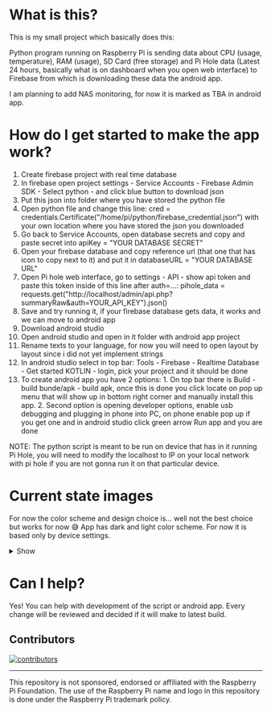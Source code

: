 # What is this?
This is my small project which basically does this:

Python program running on Raspberry Pi is sending data about CPU (usage, temperature), RAM (usage), SD Card (free storage) and Pi Hole data (Latest 24 hours, basically what is on dashboard when you open web interface) to Firebase from which is downloading these data the android app.

I am planning to add NAS monitoring, for now it is marked as TBA in android app.

# How do I get started to make the app work?
1. Create firebase project with real time database
2. In firebase open project settings - Service Accounts - Firebase Admin SDK - Select python - and click blue button to download json
3. Put this json into folder where you have stored the python file
4. Open python file and change this line: cred = credentials.Certificate("/home/pi/python/firebase_credential.json") with your own location where you have stored the json you downloaded
5. Go back to Service Accounts, open database secrets and copy and paste secret into apiKey = "YOUR DATABASE SECRET"
6. Open your firebase database and copy reference url (that one that has icon to copy next to it) and put it in databaseURL = "YOUR DATABASE URL"
7. Open Pi hole web interface, go to settings - API - show api token and paste this token inside of this line after auth=...: pihole_data = requests.get("http://localhost/admin/api.php?summaryRaw&auth=YOUR_API_KEY").json()
8. Save and try running it, if your firebase database gets data, it works and we can move to android app
9. Download android studio
10. Open android studio and open in it folder with android app project
11. Rename texts to your language, for now you will need to open layout by layout since i did not yet implement strings
12. In android studio select in top bar: Tools - Firebase - Realtime Database - Get started KOTLIN - login, pick your project and it should be done
13. To create android app you have 2 options: 1. On top bar there is Build - build bunde/apk - build apk, once this is done you click locate on pop up menu that will show up in bottom right corner and manually install this app. 2. Second option is opening developer options, enable usb debugging and plugging in phone into PC, on phone enable pop up if you get one and in android studio click green arrow Run app and you are done

NOTE: The python script is meant to be run on device that has in it running Pi Hole, you will need to modify the localhost to IP on your local network with pi hole if you are not gonna run it on that particular device.

# Current state images
For now the color scheme and design choice is... well not the best choice but works for now 😅 App has dark and light color scheme. For now it is based only by device settings.
<details> 
   <summary>Show</summary> 
<img src="https://user-images.githubusercontent.com/26904790/235303862-2d6c2898-2efb-43bb-8952-deb4ec70cd44.png" width = "200px"> <img src="https://user-images.githubusercontent.com/26904790/235303866-58e39241-9350-4ea9-bc94-1f01f6308452.png" width = "200px">
<img src="https://user-images.githubusercontent.com/26904790/235303868-f820b8dd-1f22-4f4b-9146-47a2014d896a.png" width = "200px">
<img src="https://user-images.githubusercontent.com/26904790/235303870-0837cf94-37e7-4ce2-b4d0-6d75d6e97ebb.png" width = "200px">
<img src="https://user-images.githubusercontent.com/26904790/235303872-f7baf8e7-d4e7-49d9-bda1-361b8ceb1bef.png" width = "200px">
<img src="https://user-images.githubusercontent.com/26904790/235303873-59ff1bce-1bab-43ea-b961-3a7aeb2ac0ea.png" width = "200px">
   </details>



# Can I help?
Yes! You can help with development of the script or android app. Every change will be reviewed and decided if it will make to latest build.

## Contributors

[![contributors](https://contrib.rocks/image?repo=marek-guran/Raspberry-Pi-Monitoring)](https://github.com/marek-guran/Raspberry-Pi-Monitoring/graphs/contributors)


---
This repository is not sponsored, endorsed or affiliated with the Raspberry Pi Foundation. The use of the Raspberry Pi name and logo in this repository is done under the Raspberry Pi trademark policy.
